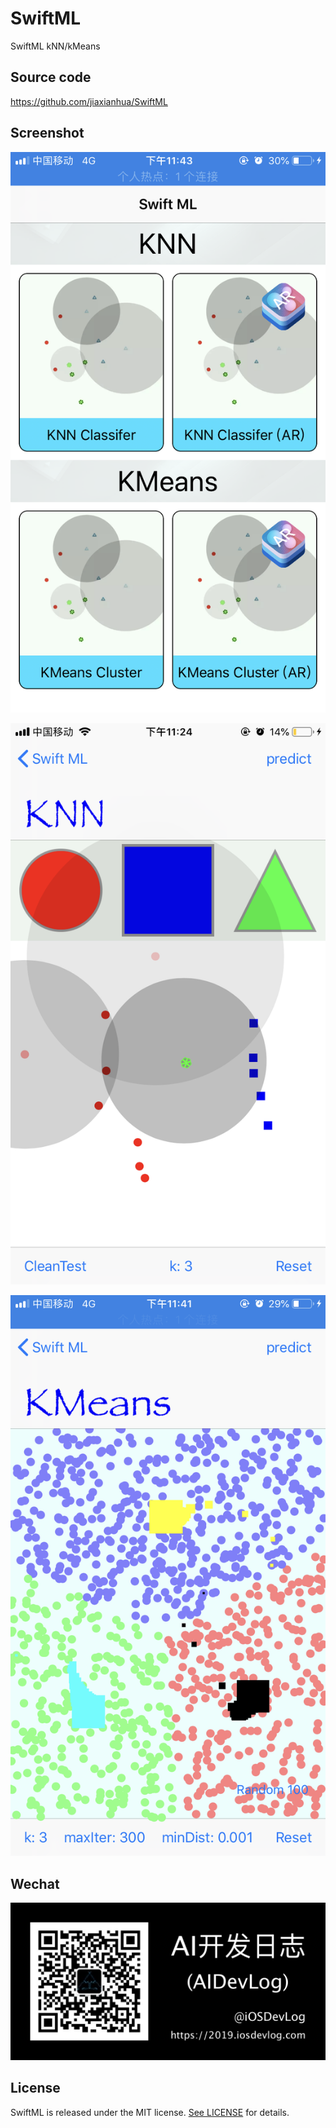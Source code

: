 # SwiftML

SwiftML kNN/kMeans

## Source code

<https://github.com/jiaxianhua/SwiftML>

## Screenshot

![SwiftML](screenshot/SwiftML.png)

![kNN](screenshot/kNN.png)

![kMeans](screenshot/kMeans.png)

## Wechat

![AIDevLog](screenshot/AIDevLog.png)

## License

SwiftML is released under the MIT license. [See LICENSE](LICENSE) for details.
